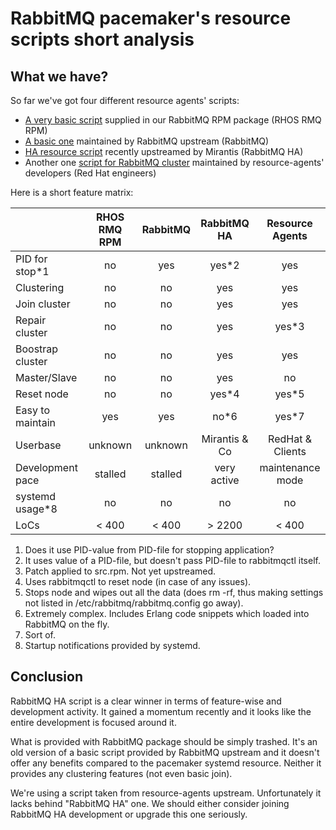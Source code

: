 RabbitMQ pacemaker's resource scripts short analysis
==========================================

What we have?
------------------------------------------

So far we've got four different resource agents' scripts:

* [A very basic script](http://pkgs.fedoraproject.org/cgit/rpms/rabbitmq-server.git/tree/rabbitmq-server.ocf) supplied in our RabbitMQ RPM package (RHOS RMQ RPM)
* [A basic one](https://github.com/rabbitmq/rabbitmq-server/blob/master/scripts/rabbitmq-server.ocf) maintained by RabbitMQ upstream (RabbitMQ)
* [HA resource script](https://github.com/rabbitmq/rabbitmq-server/blob/master/scripts/rabbitmq-server-ha.ocf) recently upstreamed by Mirantis (RabbitMQ HA)
* Another one [script for RabbitMQ cluster](https://github.com/ClusterLabs/resource-agents/blob/master/heartbeat/rabbitmq-cluster) maintained by resource-agents'
  developers (Red Hat engineers)

Here is a short feature matrix:

|                 | RHOS RMQ RPM  | RabbitMQ | RabbitMQ HA | Resource Agents |
| --------------  | :-----------: | :------: | :---------: | :-------------: |
| PID for stop*1  | no            | yes      | yes*2       | yes             |
| Clustering      | no            | no       | yes         | yes             |
| Join cluster    | no            | no       | yes         | yes             |
| Repair cluster  | no            | no       | yes         | yes*3           |
| Boostrap cluster| no            | no       | yes         | yes             |
| Master/Slave    | no            | no       | yes         | no              |
| Reset node      | no            | no       | yes*4       | yes*5           |
| Easy to maintain| yes           | yes      | no*6        | yes*7           |
| Userbase        | unknown       | unknown  | Mirantis & Co | RedHat & Clients|
| Development pace| stalled       | stalled  | very active | maintenance mode|
| systemd usage*8 | no            | no       | no          | no              |
| LoCs            | < 400         | < 400    | > 2200      | < 400           |

1. Does it use PID-value from PID-file for stopping application?
2. It uses value of a PID-file, but doesn't pass PID-file to rabbitmqctl itself.
3. Patch applied to src.rpm. Not yet upstreamed.
4. Uses rabbitmqctl to reset node (in case of any issues).
5. Stops node and wipes out all the data (does rm -rf, thus making settings not
   listed in /etc/rabbitmq/rabbitmq.config go away).
6. Extremely complex. Includes Erlang code snippets which loaded into RabbitMQ
   on the fly.
7. Sort of.
8. Startup notifications provided by systemd.

Conclusion
------------------------------------------

RabbitMQ HA script is a clear winner in terms of feature-wise and development
activity. It gained a momentum recently and it looks like the entire
development is focused around it.

What is provided with RabbitMQ package should be simply trashed. It's an old
version of a basic script provided by RabbitMQ upstream and it doesn't offer
any benefits compared to the pacemaker systemd resource. Neither it provides
any clustering features (not even basic join).

We're using a script taken from resource-agents upstream. Unfortunately it
lacks behind "RabbitMQ HA" one. We should either consider joining RabbitMQ HA
development or upgrade this one seriously.

